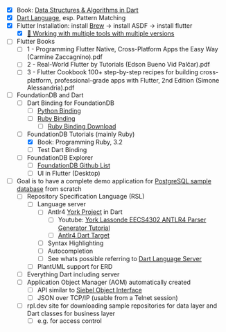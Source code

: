 - [x] Book: [Data Structures & Algorithms in Dart](https://www.kodeco.com/books/data-structures-algorithms-in-dart/v2.0)
- [x] [Dart Language](https://dart.dev/language), esp. Pattern Matching
- [x] Flutter Installation: install [Brew](https://brew.sh/) → install ASDF → install flutter
    - [x] [🌳 Working with multiple tools with multiple versions](https://www.iainsmith.me/blog/future-proof-your-flutter-env#-working-with-multiple-tools-with-multiple-versions)
- [ ] Flutter Books
    - [ ] 1 - Programming Flutter Native, Cross-Platform Apps the Easy Way (Carmine Zaccagnino).pdf
    - [ ] 2 - Real-World Flutter by Tutorials (Edson Bueno Vid Palčar).pdf
    - [ ] 3 - Flutter Cookbook 100+ step-by-step recipes for building cross-platform, professional-grade apps with Flutter, 2nd Edition (Simone Alessandria).pdf
- [ ] FoundationDB and Dart
    - [ ] Dart Binding for FoundationDB
        - [ ] [Python Binding](https://pypi.org/project/foundationdb/#files)
        - [ ] [Ruby Binding](https://rubygems.org/gems/fdb)
            - [ ] [Ruby Binding Download](https://rubygems.org/downloads/fdb-7.3.19.gem)
    - [ ] FoundationDB Tutorials (mainly Ruby)
        - [x] Book: Programming Ruby, 3.2
        - [ ] Test Dart Binding
    - [ ] FoundationDB Explorer
        - [ ] [FoundationDB Github List](https://github.com/stars/mkohlhaas/lists/foundationdb)
        - [ ] UI in Flutter (Desktop)
- [ ] Goal is to have a complete demo application for [PostgreSQL sample database](https://www.postgresqltutorial.com/postgresql-getting-started/postgresql-sample-database/) from scratch
    - [ ] Repository Specification Language (RSL)
        - [ ] Language server
            - [ ] Antlr4 [York Project](https://github.com/mkohlhaas/York-Lassonde-EECS4302-ANTLR4-Parser-Generator-Tutorial-Go) in Dart
                - [ ] Youtube: [York Lassonde EECS4302 ANTLR4 Parser Generator Tutorial](https://www.youtube.com/playlist?list=PL5dxAmCmjv_4FGYtGzcvBeoS-BobRTJLq)
                - [ ] [Antlr4 Dart Target](https://github.com/antlr/antlr4/blob/master/doc/dart-target.md)
            - [ ] Syntax Highlighting
            - [ ] Autocompletion
            - [ ] See whats possible referring to [Dart Language Server](https://github.com/dart-lang/sdk/blob/master/pkg/analysis_server/tool/lsp_spec/README.md)
        - [ ] PlantUML support for ERD
    - [ ] Everything Dart including server
    - [ ] Application Object Manager (AOM) automatically created
        - [ ] API similar to [Siebel Object Interface](https://docs.oracle.com/cd/B31104_02/books/OIRef/OIRefInterfaceRef.html#wp1068704)
        - [ ] JSON over TCP/IP (usable from a Telnet session)
    - [ ] rpl.dev site for downloading sample repositories for data layer and Dart classes for business layer
        - [ ] e.g. for access control
